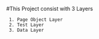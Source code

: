 #This Project consist with 3 Layers

     1. Page Object Layer 
     2. Test Layer
     3. Data Layer

# 
